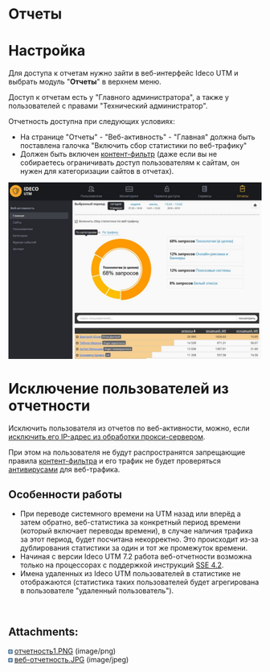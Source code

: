 # Отчеты

# Настройка

Для доступа к отчетам нужно зайти в веб-интерфейс Ideco UTM и выбрать
модуль "**Отчеты**" в верхнем меню.

Доступ к отчетам есть у "Главного администратора", а также у
пользователей с правами "Технический администратор".

Отчетность доступна при следующих условиях:

  - На странице "Отчеты" - "Веб-активность" - "Главная" должна быть
    поставлена галочка "Включить сбор статистики по веб-трафику"
  - Должен быть включен [контент-фильтр](Контент-фильтр) (даже если вы
    не собираетесь ограничивать доступ пользователям к сайтам, он
    нужен для категоризации сайтов в отчетах).

![](attachments/2261141/7110831.jpg)

# Исключение пользователей из отчетности

Исключить пользователя из отчетов по веб-активности, можно, если
[исключить его IP-адрес из обработки
прокси-сервером](Исключить_IP-адреса_из_обработки_прокси-сервером).

<div>

<div>

При этом на пользователя не будут распространятся запрещающие правила
[контент-фильтра](Контент-фильтр) и его трафик не будет проверяться
[антивирусами](Антивирусы_веб-трафика) для веб-трафика.

</div>

</div>

## Особенности работы

  - При переводе системного времени на UTM назад или вперёд а затем
    обратно, веб-статистика за конкретный период времени (который
    включает переводы времени), в случае наличия трафика за этот
    период, будет посчитана некорректно. Это происходит из-за
    дублирования статистики за один и тот же промежуток времени.
  - Начиная с версии Ideco UTM 7.2 работа веб-отчетности возможна только
    на процессорах с поддержкой инструкций
    [SSE 4.2](https://ru.wikipedia.org/wiki/SSE4).
  - Имена удаленных из Ideco UTM пользователей в статистике не
    отображаются (статистика таких пользователей будет
    агрегирована в пользователе "удаленный пользователь").

 

<div class="pageSectionHeader">

## Attachments:

</div>

<div class="greybox" data-align="left">

![](images/icons/bullet_blue.gif)
[отчетность1.PNG](attachments/2261141/2424889.png)
(image/png)  
![](images/icons/bullet_blue.gif)
[веб-отчетность.JPG](attachments/2261141/7110831.jpg)
(image/jpeg)  

</div>
